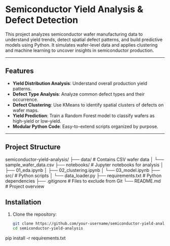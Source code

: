 #  Semiconductor Yield Analysis & Defect Detection

This project analyzes semiconductor wafer manufacturing data to understand yield trends, detect spatial defect patterns, and build predictive models using Python. It simulates wafer-level data and applies clustering and machine learning to uncover insights in semiconductor production.

---

## Features

-  **Yield Distribution Analysis**: Understand overall production yield patterns.
-  **Defect Type Analysis**: Analyze common defect types and their occurrence.
-  **Defect Clustering**: Use KMeans to identify spatial clusters of defects on wafer maps.
-  **Yield Prediction**: Train a Random Forest model to classify wafers as high-yield or low-yield.
-  **Modular Python Code**: Easy-to-extend scripts organized by purpose.

---

##  Project Structure

semiconductor-yield-analysis/
├── data/ # Contains CSV wafer data
│ └── sample_wafer_data.csv
├── notebooks/ # Jupyter notebooks for analysis
│ ├── 01_eda.ipynb
│ ├── 02_clustering.ipynb
│ └── 03_model.ipynb
├── src/ # Python scripts
│ └── data_loader.py
├── requirements.txt # Python dependencies
├── .gitignore # Files to exclude from Git
└── README.md # Project overview
##  Installation

1. Clone the repository:
   ```bash
   git clone https://github.com/your-username/semiconductor-yield-analysis.git
   cd semiconductor-yield-analysis


pip install -r requirements.txt
